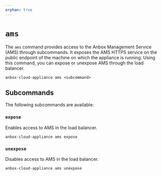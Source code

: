 ```yaml
---
orphan: true
---
```

# `ams`

The `ams` command provides access to the Anbox Management Service (AMS) through subcommands. It exposes the AMS HTTPS service on the public endpoint of the machine on which the appliance is running. Using this command, you can expose or unexpose AMS through the load balancer.

    anbox-cloud-appliance ams <subcommand>

## Subcommands

The following subcommands are available:

### `expose`

Enables access to AMS in the load balancer.

    anbox-cloud-appliance ams expose

### `unexpose`

Disables access to AMS in the load balancer.

    anbox-cloud-appliance ams unexpose
